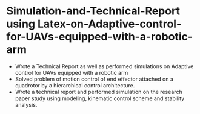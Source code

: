 # Simulation-and-Technical-Report using Latex-on-Adaptive-control-for-UAVs-equipped-with-a-robotic-arm
- Wrote a Technical Report as well as performed simulations on Adaptive control for UAVs equipped with a robotic arm
- Solved problem of motion control of end effector attached on a quadrotor by a hierarchical control architecture.
- Wrote a technical report and performed simulation on the research paper study using modeling, kinematic 
  control scheme and stability analysis.
